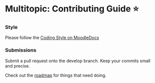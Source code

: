 # Multitopic: Contributing Guide ⭐


### Style

Please follow the [Coding Style on MoodleDocs](https://docs.moodle.org/dev/Coding_style)


### Submissions

Submit a pull request onto the develop branch.  Keep your commits small and precise.

Check out the [roadmap](roadmap.md) for things that need doing.